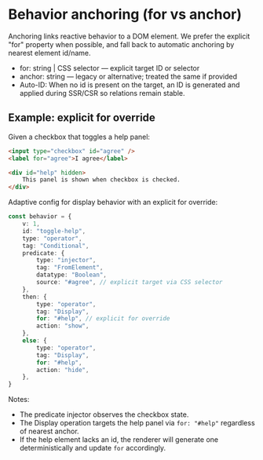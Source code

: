 # Behavior anchoring (for vs anchor)

Anchoring links reactive behavior to a DOM element. We prefer the explicit "for" property when possible, and fall back to automatic anchoring by nearest element id/name.

- for: string | CSS selector — explicit target ID or selector
- anchor: string — legacy or alternative; treated the same if provided
- Auto-ID: When no id is present on the target, an ID is generated and applied during SSR/CSR so relations remain stable.

## Example: explicit for override

Given a checkbox that toggles a help panel:

```html
<input type="checkbox" id="agree" />
<label for="agree">I agree</label>

<div id="help" hidden>
	This panel is shown when checkbox is checked.
</div>
```

Adaptive config for display behavior with an explicit for override:

```ts
const behavior = {
	v: 1,
	id: "toggle-help",
	type: "operator",
	tag: "Conditional",
	predicate: {
		type: "injector",
		tag: "FromElement",
		datatype: "Boolean",
		source: "#agree", // explicit target via CSS selector
	},
	then: {
		type: "operator",
		tag: "Display",
		for: "#help", // explicit for override
		action: "show",
	},
	else: {
		type: "operator",
		tag: "Display",
		for: "#help",
		action: "hide",
	},
}
```

Notes:

- The predicate injector observes the checkbox state.
- The Display operation targets the help panel via `for: "#help"` regardless of nearest anchor.
- If the help element lacks an id, the renderer will generate one deterministically and update `for` accordingly.
